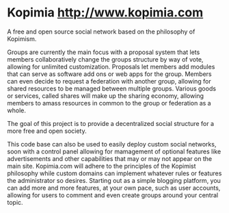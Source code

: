 Kopimia http://www.kopimia.com
======
A free and open source social network based on the philosophy of Kopimism.

Groups are currently the main focus with a proposal system that lets members collaboratively change the groups structure by way of vote, allowing for unlimited customization. Proposals let members add modules that can serve as software add ons or web apps for the group. Members can even decide to request a federation with another group, allowing for shared resources to be managed between multiple groups. Various goods or services, called shares will make up the sharing economy, allowing members to amass resources in common to the group or federation as a whole.

The goal of this project is to provide a decentralized social structure for a more free and open society.

This code base can also be used to easily deploy custom social networks, soon with a control panel allowing for mamagement of optional features like advertisements and other capabilities that may or may not appear on the main site. Kopimia.com will adhere to the principles of the Kopimist philosophy while custom domains can implement whatever rules or features the administrator so desires. Starting out as a simple blogging platform, you can add more and more features, at your own pace, such as user accounts, allowing for users to comment and even create groups around your central topic.